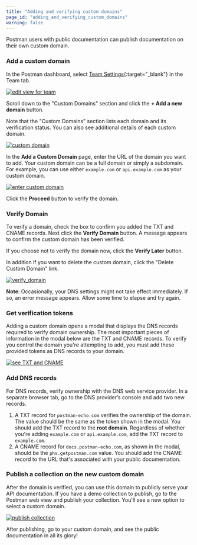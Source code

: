 ```yaml
---
title: "Adding and verifying custom domains"
page_id: "adding_and_verifying_custom_domains"
warning: false
---
```


Postman users with public documentation can publish documentation on their own custom domain.

### Add a custom domain

In the Postman dashboard, select [Team Settings]({{site.pm.gs}}/dashboard/teams/edit){:target="_blank"} in the Team tab.

[![edit view for team](https://s3.amazonaws.com/postman-static-getpostman-com/postman-docs/WS-docs-team-settings2.png)](https://s3.amazonaws.com/postman-static-getpostman-com/postman-docs/WS-docs-team-settings2.png)

Scroll down to the "Custom Domains" section and click the **+ Add a new domain** button. 

Note that the "Custom Domains" section lists each domain and its verification status. You can also see additional details of each custom domain.

[![custom domain](https://s3.amazonaws.com/postman-static-getpostman-com/postman-docs/WS-docs-custom-domains.png)](https://s3.amazonaws.com/postman-static-getpostman-com/postman-docs/WS-docs-custom-domains.png)

In the **Add a Custom Domain** page, enter the URL of the domain you want to add. Your custom domain can be a full domain or simply a subdomain. For example, you can use either `example.com` or `api.example.com` as your custom domain.

[![enter custom domain](https://s3.amazonaws.com/postman-static-getpostman-com/postman-docs/WS-docs-add-custom-domain.png)](https://s3.amazonaws.com/postman-static-getpostman-com/postman-docs/WS-docs-add-custom-domain.png)

Click the **Proceed** button to verify the domain.

### Verify Domain

To verify a domain, check the box to confirm you added the TXT and CNAME records. Next click the **Verify Domain** button. A message appears to confirm the custom domain has been verified. 

If you choose not to verify the domain now, click the **Verify Later** button. 

In addition if you want to delete the custom domain, click the "Delete Custom Domain" link.

[![verify_domain](https://s3.amazonaws.com/postman-static-getpostman-com/postman-docs/WS-docs-verify-domain.png)](https://s3.amazonaws.com/postman-static-getpostman-com/postman-docs/WS-docs-verify-domain.png)

**Note**: Occasionally, your DNS settings might not take effect immediately. If so, an error message appears. Allow some time to elapse and try again.

### Get verification tokens

Adding a custom domain opens a modal that displays the DNS records required to verify domain ownership. The most important pieces of information in the modal below are the TXT and CNAME records. To verify you control the domain you're attempting to add, you must add these provided tokens as DNS records to your domain.

[![see TXT and CNAME](https://s3.amazonaws.com/postman-static-getpostman-com/postman-docs/WS-verfication-tokens.png)](https://s3.amazonaws.com/postman-static-getpostman-com/postman-docs/WS-verfication-tokens.png)

### Add DNS records

For DNS records, verify ownership with the DNS web service provider. In a separate browser tab, go to the DNS provider’s console and add two new records.

1.  A TXT record for `postman-echo.com` verifies the ownership of the domain. The value should be the same as the token shown in the modal. You should add the TXT record to the **root domain**. Regardless of whether you're adding `example.com` or `api.example.com`, add the TXT record to `example.com`.
2.  A CNAME record for `docs.postman-echo.com`, as shown in the modal, should be the `phs.getpostman.com` value. You should add the CNAME record to the URL that's associated with your public documentation.


### Publish a collection on the new custom domain

After the domain is verified, you can use this domain to publicly serve your API documentation. If you have a demo collection to publish, go to the Postman web view and publish your collection. You'll see a new option to select a custom domain.

[![publish collection](https://s3.amazonaws.com/postman-static-getpostman-com/postman-docs/WS-publish-collection-edit.png)](https://s3.amazonaws.com/postman-static-getpostman-com/postman-docs/WS-publish-collection-edit.png)

After publishing, go to your custom domain, and see the public documentation in all its glory!
